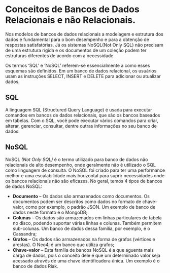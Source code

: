 # Conceitos de Bancos de Dados Relacionais e não Relacionais.

Nos modelos de bancos de dados relacionais a modelagem e estrutura dos dados é fundamental para o bom desempenho e para a obtenção de respostas satisfatórias. Já os sistemas NoSQL(Not Only SQL) não precisam de uma estrutura rígida e os documentos de um coleção podem ter estruturas diferentes de acordo com a necessidade. 

Os termos ‘SQL’ e ‘NoSQL’ referem-se essencialmente a como esses  esquemas são definidos. Em um banco de dados relacional, os usuários  usam as instruções SELECT, INSERT e DELETE para adicionar ou atualizar  dados.

## SQL

A linguagem SQL (Structured Query Language) é usada para executar  comandos em bancos de dados relacionais, que são os bancos baseados em  tabelas. Com o SQL, você pode executar vários comandos para criar, alterar,  gerenciar, consultar, dentre outras informações no seu banco de dados. 

## NoSQL

NoSQL *(Not Only SQL)* é o termo utilizado para banco de dados não relacionais de alto desempenho, onde geralmente não é utilizado o  SQL como linguagem de consulta. O NoSQL foi criado para ter uma  performance melhor e uma escalabilidade mais horizontal para suprir  necessidades onde os bancos relacionais não são eficazes. No geral,  temos 4 tipos de bancos de dados NoSQL:

- **Documento** – Os dados são armazenados como  documentos. Os documentos podem ser descritos como dados no formato de  chave-valor, como por exemplo, o padrão JSON. Um exemplo de banco de  dados neste formato é o MongoDB;
- **Colunas** – Os dados são armazenados em linhas  particulares de tabela no disco, podendo suportar várias linhas e  colunas. Também permitem sub-colunas. Um banco de dados dessa família,  por exemplo, é o Cassandra;
- **Grafos** – Os dados são armazenados na forma de grafos (vértices e arestas). O Neo4j é um banco que utiliza grafos;
- **Chave-valor** – Esta família de bancos NoSQL é a que  aguenta mais carga de dados, pois o conceito dele é que um determinado  valor seja acessado através de uma chave identificadora única. Um  exemplo é o banco de dados Riak.